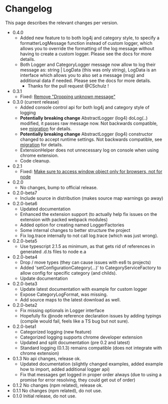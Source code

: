 # Changelog

This page describes the relevant changes per version.

* 0.4.0
  * Added new feature to to both log4j and category style, to specify a formatterLogMessage function instead of custom logger, which allows you to override the formatting of the log message without having to create a custom logger. Please see the docs for more details.
  * Both Logger and CategoryLogger message now allow to log their message as: string | LogData (this was only string), LogData is an interface which allows you to also set a message (msg) and additional data if needed. Please see the docs for more details.
    * Thanks for the pull request @CSchulz !
* 0.3.1
  * Fixed: [Remove "Dropping unknown message"](https://github.com/mreuvers/typescript-logging/issues/8)
* 0.3.0 (current release)
  * Added console control api for both log4j and category style of logging
  * **Potentially breaking change** AbstractLogger (log4) doLog(..) modified, it passes raw message now. Not backwards compatible, see [migration](migration.md) for details.
  * **Potentially breaking change** AbstractLogger (log4) constructor changed to accept runtime settings. Not backwards compatible, see [migration](migration.md) for details.
  * ExtensionHelper does not unnecessary log on console when using chrome extension.
  * Code cleanup.
* 0.2.1
  * Fixed: [Make sure to access window object only for browsers, not for node](https://github.com/mreuvers/typescript-logging/issues/3)
* 0.2.0
  * No changes, bump to official release.
* 0.2.0-beta7
  * Include source in distribution (makes source map warnings go away)
* 0.2.0-beta6
  * Updated documentation
  * Enhanced the extension support (to actually help fix issues on the extension with packed webpack modules)
  * Added option for creating named LoggerFactories
  * Some internal changes to better structure the project
  * Fix log.trace internally to not call log.trace (which was just wrong).
* 0.2.0-beta5
  * Use typescript 2.1.5 as minimum, as that gets rid of references in generated .d.ts files to node e.a
* 0.2.0-beta4
  * Drop / move types (they can cause issues with es6 ts projects)
  * Added 'setConfigurationCategory(...)' to CategoryServiceFactory to allow config for specific category (and childs).
  * Update documentation
* 0.2.0-beta3
  * Update latest documentation with example for custom logger
  * Expose CategoryLogFormat, was missing.
  * Add source maps to the latest download as well.
* 0.2.0-beta2
  * Fix missing optionals in Logger interface
  * Hopefully fix @node reference declaration issues by adding typings (compile would fail, feels like a TS bug but not sure).
* 0.2.0-beta1
  * Categorized logging (new feature)
  * Categorized logging supports chrome developer extension
  * Updated and split documentation (pre 0.2 and latest)
  * Standard logging (0.1.3) remains compatible (does not integrate with chrome extension)
* 0.1.3 No api changes, release ok.
  * Updated documentation (slightly changed examples, added example how to import, added additional logger api)
  * Fix that messages get logged in proper order always (due to using a promise for error resolving, they could get out of order)
* 0.1.2 No changes (npm related), release ok.
* 0.1.1 No changes (npm related), do not use.
* 0.1.0 Initial release, do not use.